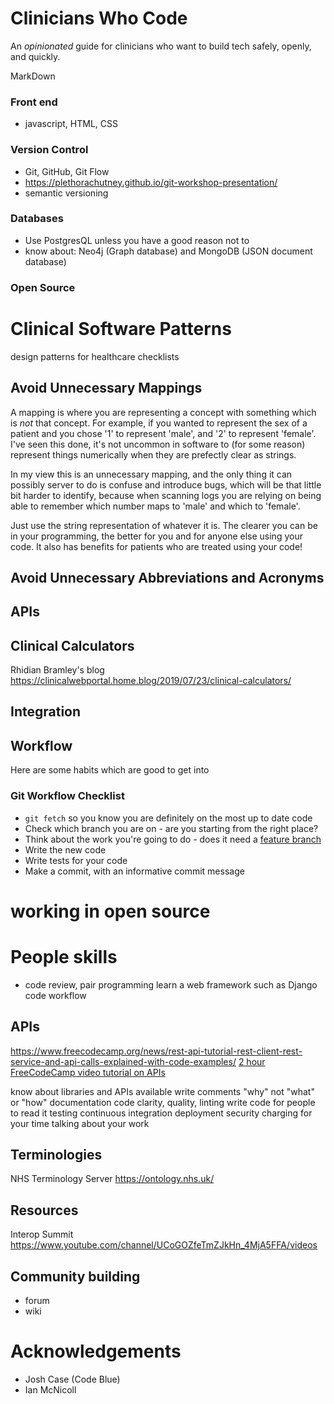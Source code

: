 # Clinicians Who Code

An _opinionated_ guide for clinicians who want to build tech safely, openly, and quickly.

MarkDown

### Front end

- javascript, HTML, CSS

### Version Control

- Git, GitHub, Git Flow
- https://plethorachutney.github.io/git-workshop-presentation/
- semantic versioning

### Databases

- Use PostgresQL unless you have a good reason not to
- know about: Neo4j (Graph database) and MongoDB (JSON document database)

### Open Source

# Clinical Software Patterns

design patterns for healthcare
checklists

## Avoid Unnecessary Mappings

A mapping is where you are representing a concept with something which is _not_ that concept. For example, if you wanted to represent the sex of a patient and you chose '1' to represent 'male', and '2' to represent 'female'. I've seen this done, it's not uncommon in software to (for some reason) represent things numerically when they are prefectly clear as strings.

In my view this is an unnecessary mapping, and the only thing it can possibly server to do is confuse and introduce bugs, which will be that little bit harder to identify, because when scanning logs you are relying on being able to remember which number maps to 'male' and which to 'female'.

Just use the string representation of whatever it is. The clearer you can be in your programming, the better for you and for anyone else using your code. It also has benefits for patients who are treated using your code!

## Avoid Unnecessary Abbreviations and Acronyms

## APIs

## Clinical Calculators

Rhidian Bramley's blog https://clinicalwebportal.home.blog/2019/07/23/clinical-calculators/

## Integration

## Workflow

Here are some habits which are good to get into

### Git Workflow Checklist

- `git fetch` so you know you are definitely on the most up to date code
- Check which branch you are on - are you starting from the right place?
- Think about the work you're going to do - does it need a [feature branch](link)
- Write the new code
- Write tests for your code
- Make a commit, with an informative commit message

# working in open source

# People skills

- code review, pair programming
  learn a web framework such as Django
  code workflow

## APIs

https://www.freecodecamp.org/news/rest-api-tutorial-rest-client-rest-service-and-api-calls-explained-with-code-examples/
[2 hour FreeCodeCamp video tutorial on APIs](https://www.youtube.com/watch?v=GZvSYJDk-us)

know about libraries and APIs available
write comments "why" not "what" or "how"
documentation
code clarity, quality, linting
write code for people to read it
testing
continuous integration
deployment
security
charging for your time
talking about your work

## Terminologies

NHS Terminology Server https://ontology.nhs.uk/

## Resources

Interop Summit https://www.youtube.com/channel/UCoGOZfeTmZJkHn_4MjA5FFA/videos

## Community building

- forum
- wiki

# Acknowledgements

- Josh Case (Code Blue)
- Ian McNicoll
